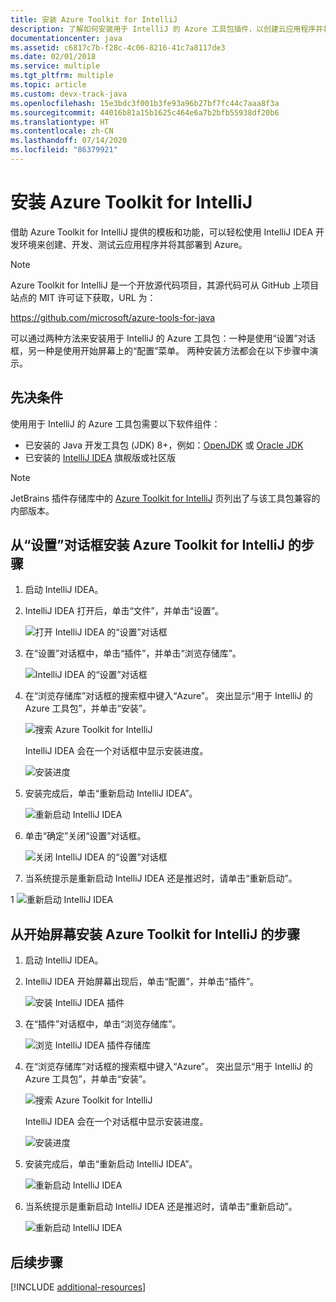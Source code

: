 ```yaml
---
title: 安装 Azure Toolkit for IntelliJ
description: 了解如何安装用于 IntelliJ 的 Azure 工具包插件，以创建云应用程序并将其部署到 Azure。
documentationcenter: java
ms.assetid: c6817c7b-f28c-4c06-8216-41c7a8117de3
ms.date: 02/01/2018
ms.service: multiple
ms.tgt_pltfrm: multiple
ms.topic: article
ms.custom: devx-track-java
ms.openlocfilehash: 15e3bdc3f001b3fe93a96b27bf7fc44c7aaa8f3a
ms.sourcegitcommit: 44016b81a15b1625c464e6a7b2bfb55938df20b6
ms.translationtype: HT
ms.contentlocale: zh-CN
ms.lasthandoff: 07/14/2020
ms.locfileid: "86379921"
---
```

# <a name="installing-the-azure-toolkit-for-intellij"></a>安装 Azure Toolkit for IntelliJ

借助 Azure Toolkit for IntelliJ 提供的模板和功能，可以轻松使用 IntelliJ IDEA 开发环境来创建、开发、测试云应用程序并将其部署到 Azure。

> [!NOTE] 
> 
> Azure Toolkit for IntelliJ 是一个开放源代码项目，其源代码可从 GitHub 上项目站点的 MIT 许可证下获取，URL 为： 
> 
> <https://github.com/microsoft/azure-tools-for-java> 
> 

可以通过两种方法来安装用于 IntelliJ 的 Azure 工具包：一种是使用“设置”对话框，另一种是使用开始屏幕上的“配置”菜单。  两种安装方法都会在以下步骤中演示。

## <a name="prerequisites"></a>先决条件

使用用于 IntelliJ 的 Azure 工具包需要以下软件组件：

* 已安装的 Java 开发工具包 (JDK) 8+，例如：[OpenJDK](https://openjdk.java.net/) 或 [Oracle JDK](https://www.oracle.com/technetwork/java/javase/downloads/index.html)
* 已安装的 [IntelliJ IDEA](https://www.jetbrains.com/idea/download/) 旗舰版或社区版

> [!NOTE]
> 
> JetBrains 插件存储库中的 [Azure Toolkit for IntelliJ](https://plugins.jetbrains.com/plugin/8053) 页列出了与该工具包兼容的内部版本。
> 

<!--
> [!IMPORTANT]
> 
> If you are using the Azure Toolkit for IntelliJ on Windows, the toolkit requires installing the Azure SDK 2.9.6 or later in order to use the Azure emulator. You have two options for installing the Azure SDK:
> 
> * You can download and install the Azure SDK by using the [Web Platform Installer (WebPI)](https://go.microsoft.com/fwlink/?LinkID=252838).
> * If you do not have the Azure SDK installed when you create your first Azure deployment project, you will be prompted to automatically download install the requisite version of the Azure SDK.
> 
> Note that the Azure SDK is only required on Windows.
> 
-->


## <a name="to-install-the-azure-toolkit-for-intellij-from-the-settings-dialog-box"></a>从“设置”对话框安装 Azure Toolkit for IntelliJ 的步骤

1. 启动 IntelliJ IDEA。

1. IntelliJ IDEA 打开后，单击“文件”，并单击“设置”。 
   
   ![打开 IntelliJ IDEA 的“设置”对话框][01a]

1. 在“设置”对话框中，单击“插件”，并单击“浏览存储库”。 
   
   ![IntelliJ IDEA 的“设置”对话框][02a]

1. 在“浏览存储库”对话框的搜索框中键入“Azure”。 突出显示“用于 IntelliJ 的 Azure 工具包”，并单击“安装”。 
   
   ![搜索 Azure Toolkit for IntelliJ][03]
   
   IntelliJ IDEA 会在一个对话框中显示安装进度。
   
   ![安装进度][04]

1. 安装完成后，单击“重新启动 IntelliJ IDEA”。
   
   ![重新启动 IntelliJ IDEA][05]

1. 单击“确定”关闭“设置”对话框。
   
   ![关闭 IntelliJ IDEA 的“设置”对话框][06]

1. 当系统提示是重新启动 IntelliJ IDEA 还是推迟时，请单击“重新启动”。
   
1   ![重新启动 IntelliJ IDEA][07]

## <a name="to-install-the-azure-toolkit-for-intellij-from-the-start-screen"></a>从开始屏幕安装 Azure Toolkit for IntelliJ 的步骤

1. 启动 IntelliJ IDEA。

1. IntelliJ IDEA 开始屏幕出现后，单击“配置”，并单击“插件”。 
   
   ![安装 IntelliJ IDEA 插件][01b]

1. 在“插件”对话框中，单击“浏览存储库”。 
   
   ![浏览 IntelliJ IDEA 插件存储库][02b]

1. 在“浏览存储库”对话框的搜索框中键入“Azure”。 突出显示“用于 IntelliJ 的 Azure 工具包”，并单击“安装”。 
   
   ![搜索 Azure Toolkit for IntelliJ][03]
   
   IntelliJ IDEA 会在一个对话框中显示安装进度。
   
   ![安装进度][04]

1. 安装完成后，单击“重新启动 IntelliJ IDEA”。
   
   ![重新启动 IntelliJ IDEA][05]

1. 当系统提示是重新启动 IntelliJ IDEA 还是推迟时，请单击“重新启动”。
   
   ![重新启动 IntelliJ IDEA][07]

## <a name="next-steps"></a>后续步骤

[!INCLUDE [additional-resources](includes/additional-resources.md)]

<!-- URL List -->

<!-- IMG List -->

[01a]: media/installation/01-intellij-file-settings.png
[01b]: media/installation/01-intellij-configure-dropdown.png
[02a]: media/installation/02-intellij-settings-dialog.png
[02b]: media/installation/02-intellij-plugins-dialog.png
[03]: media/installation/03-intellij-browse-repositories.png
[04]: media/installation/04-install-progress.png
[05]: media/installation/05-restart-intellij.png
[06]: media/installation/06-intellij-settings-dialog.png
[07]: media/installation/07-restart-intellij.png
